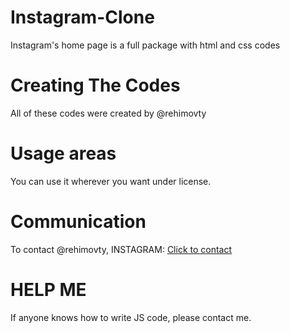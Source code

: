 # Instagram-Clone
Instagram's home page is a full package with html and css codes
# Creating The Codes
All of these codes were created by @rehimovty 
# Usage areas 
You can use it wherever you want under license. 
# Communication 
To contact @rehimovty, INSTAGRAM: [Click to contact](https://www.instagram.com/rehimovty?igsh=bWxtZzIydHdkdXB3)
# HELP ME
If anyone knows how to write JS code, please contact me. 
